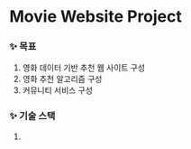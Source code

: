# Movie Website Project

### ✨ 목표 

1. 영화 데이터 기반 추천 웹 사이트 구성
2. 영화 추천 알고리즘 구성
3. 커뮤니티 서비스 구성



### ✨ 기술 스택

1. 